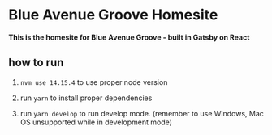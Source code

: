 # Blue Avenue Groove Homesite

**This is the homesite for Blue Avenue Groove - built in Gatsby on React**


## how to run
1. `nvm use 14.15.4` to use proper node version

2. run `yarn` to install proper dependencies

3. run `yarn develop` to run develop mode. (remember to use Windows, Mac OS unsupported while in development mode)

